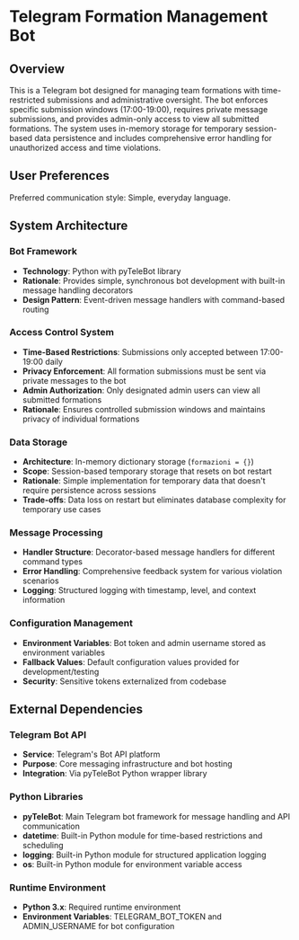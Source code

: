 # Telegram Formation Management Bot

## Overview

This is a Telegram bot designed for managing team formations with time-restricted submissions and administrative oversight. The bot enforces specific submission windows (17:00-19:00), requires private message submissions, and provides admin-only access to view all submitted formations. The system uses in-memory storage for temporary session-based data persistence and includes comprehensive error handling for unauthorized access and time violations.

## User Preferences

Preferred communication style: Simple, everyday language.

## System Architecture

### Bot Framework
- **Technology**: Python with pyTeleBot library
- **Rationale**: Provides simple, synchronous bot development with built-in message handling decorators
- **Design Pattern**: Event-driven message handlers with command-based routing

### Access Control System
- **Time-Based Restrictions**: Submissions only accepted between 17:00-19:00 daily
- **Privacy Enforcement**: All formation submissions must be sent via private messages to the bot
- **Admin Authorization**: Only designated admin users can view all submitted formations
- **Rationale**: Ensures controlled submission windows and maintains privacy of individual formations

### Data Storage
- **Architecture**: In-memory dictionary storage (`formazioni = {}`)
- **Scope**: Session-based temporary storage that resets on bot restart
- **Rationale**: Simple implementation for temporary data that doesn't require persistence across sessions
- **Trade-offs**: Data loss on restart but eliminates database complexity for temporary use cases

### Message Processing
- **Handler Structure**: Decorator-based message handlers for different command types
- **Error Handling**: Comprehensive feedback system for various violation scenarios
- **Logging**: Structured logging with timestamp, level, and context information

### Configuration Management
- **Environment Variables**: Bot token and admin username stored as environment variables
- **Fallback Values**: Default configuration values provided for development/testing
- **Security**: Sensitive tokens externalized from codebase

## External Dependencies

### Telegram Bot API
- **Service**: Telegram's Bot API platform
- **Purpose**: Core messaging infrastructure and bot hosting
- **Integration**: Via pyTeleBot Python wrapper library

### Python Libraries
- **pyTeleBot**: Main Telegram bot framework for message handling and API communication
- **datetime**: Built-in Python module for time-based restrictions and scheduling
- **logging**: Built-in Python module for structured application logging
- **os**: Built-in Python module for environment variable access

### Runtime Environment
- **Python 3.x**: Required runtime environment
- **Environment Variables**: TELEGRAM_BOT_TOKEN and ADMIN_USERNAME for bot configuration